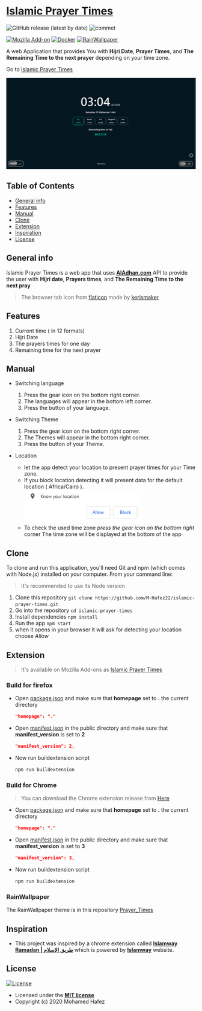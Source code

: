 
# [Islamic Prayer Times](https://m-hafez22.github.io/islamic-prayer-times/)

![GitHub release (latest by date)](https://img.shields.io/github/v/release/m-hafez22/islamic-prayer-times)
![commet](https://img.shields.io/github/commits-since/m-hafez22/islamic-prayer-times/v1.1.4.svg?logo=github)

[![Mozilla Add-on](https://img.shields.io/badge/-Mozilla_Add--on-20123A?style=for-the-badge&logo=firefox)](https://addons.mozilla.org/en-US/firefox/addon/islamic-prayer-times/)
[![Docker](https://img.shields.io/badge/-Docker_Image-2497EC?style=for-the-badge&logoColor=fff&logo=docker)](https://hub.docker.com/r/mohamedhafez/islamic_prayer_times)
[![RainWallpaper](https://img.shields.io/badge/RainWallpaper-100000?style=for-the-badge&logo=github)](https://github.com/M-Hafez22/Prayer_Times)

A web Application that provides You with **Hijri Date**, **Prayer Times**, and **The Remaining Time to the next prayer** depending on your time zone.

Go to [Islamic Prayer Times](https://m-hafez22.github.io/islamic-prayer-times/)

![App preview](./Readme_assets/app-preview.png)

## Table of Contents

- [General info](#general-info)
- [Features](#features)
- [Manual](#manual)
- [Clone](#clone)
- [Extension](#extension)
- [Inspiration](#inspiration)
- [License](#license)

## General info

Islamic Prayer Times is a web app that uses **[AlAdhan.com](https://aladhan.com/prayer-times-api)** API to provide the user with **Hijri date**, **Prayers times**, and **The Remaining Time to the next pray**

> The browser tab icon from [flaticon](https://www.flaticon.com) made by [kerismaker](https://www.flaticon.com/authors/kerismaker)

## Features

1. Current time ( in 12 formats)
2. Hijri Date
3. The prayers times for one day
4. Remaining time for the next prayer

## Manual

- Switching language
  1. Press the gear icon on the bottom right corner.
  2. The languages will appear in the bottom left corner.
  3. Press the button of your language.

- Switching Theme
  1. Press the gear icon on the bottom right corner.
  2. The Themes will appear in the bottom right corner.
  3. Press the button of your Theme.

- Location
  - let the app detect your location to present prayer times for your Time zone.
  - If you block location detecting it will present data for the default location ( Africa/Cairo ).
  ![press Allow](./Readme_assets/allow.png)
  - To check the used time zone *press the gear icon on the bottom right* corner The time zone will be displayed at the bottom of the app

## Clone

To clone and run this application, you'll need Git and npm (which comes with Node.js) installed on your computer.
From your command line:

> It's recommended to use lts Node version

1. Clone this repository
  `git clone https://github.com/M-Hafez22/islamic-prayer-times.git`
2. Go into the repository
  `cd islamic-prayer-times`
3. Install dependencies
  `npm install`
4. Run the app
  `npm start`
5. when it opens in your browser it will ask for detecting your location choose *Allow*

## Extension

> It's available on Mozilla Add-ons as [Islamic Prayer Times](https://addons.mozilla.org/en-US/firefox/addon/islamic-prayer-times/)

### Build for firefox

- Open [package.json](./package.json) and make sure that **homepage** set to **.** the current directory

  ```json
  "homepage": "."
  ```

- Open [manifest.json](./public/manifest.json) in the public directory and make sure that **manifest_version** is set to **2**

  ```json
  "manifest_version": 2,
  ```

- Now run buildextension script

  ```bash
  npm run buildextension
  ```

### Build for Chrome

> You can download the Chrome extension release from [Here](https://github.com/M-Hafez22/islamic-prayer-times/releases/download/v1.1.5/islamic-prayer-times-chrome-extention-v1.1.5.zip)

- Open [package.json](./package.json) and make sure that **homepage** set to **.** the current directory

  ```json
  "homepage": "."
  ```

- Open [manifest.json](./public/manifest.json) in the public directory and make sure that **manifest_version** is set to **3**

  ```json
  "manifest_version": 3,
  ```

- Now run buildextension script

  ```bash
  npm run buildextension
  ```

### RainWallpaper

The RainWallpaper theme is in this repository [Prayer_Times](https://github.com/M-Hafez22/Prayer_Times)

## Inspiration

- This project was inspired by a chrome extension called **[Islamway Ramadan | طريق الإسلام](https://chrome.google.com/webstore/detail/islamway-ramadan-%D8%B7%D8%B1%D9%8A%D9%82-%D8%A7%D9%84%D8%A5/mcbgkoikidgnmbekipnnhhhjhcaioflb)** which is powered by **[Islamway](https://ar.islamway.net/)** website.

## License

[![License](http://img.shields.io/:license-mit-blue.svg?style=flat-square&logo=license)](/LICENSE)

- Licensed under the **[MIT license](LICENSE)**
- Copyright (c) 2020 Mohamed Hafez
